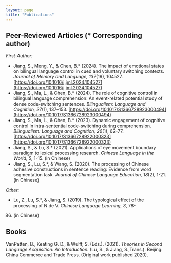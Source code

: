 ```yaml
---
layout: page
title: "Publications"
---
```


## Peer-Reviewed Articles (* Corresponding author)
*First-Author:*
- Jiang, S., Meng, Y., & Chen, B.* (2024). The impact of emotional states on bilingual language control in cued and voluntary switching contexts. *Journal of Memory and Language, 137*(19), 104527. [https://doi.org/10.1016/j.jml.2024.104527](https://doi.org/10.1016/j.jml.2024.104527)<br> 
- Jiang, S., Ma, L., & Chen, B.* (2024). The role of cognitive control in bilingual language comprehension: An event-related potential study of dense code-switching sentences. *Bilingualism: Language and Cognition, 27*(1), 137–153. [https://doi.org/10.1017/S1366728923000494](https://doi.org/10.1017/S1366728923000494)<br> 
- Jiang, S., Ma, L., & Chen, B.* (2023). Dynamic engagement of cognitive control in intra-sentential code-switching during comprehension. *Bilingualism: Language and Cognition, 26*(1), 62–77. [https://doi.org/10.1017/S1366728922000323](https://doi.org/10.1017/S1366728922000323)<br> 
- Jiang, S., & Lu, S.* (2021). Applications of eye movement boundary paradigm to lexical processing research. *Chinese
Language in the World, 5*, 1-15. (in Chinese)<br> 
- Jiang, S., Lu, S.*, & Wang, S. (2020). The processing of Chinese adhesive constructions in sentence reading: Evidence
from word segmentation task. *Journal of Chinese Language Education, 18*(2), 1-21. (in Chinese)<br> 

*Other:*
- Lu, Z., Lu, S.*, & Jiang, S. (2019). The typological effect of the processing of N de V. *Chinese Language Learning, 3*, 78-
86. (in Chinese)

## Books
VanPatten, B., Keating G. D., & Wulff, S. (Eds.). (2021). *Theories in Second Language Acquisition: An Introduction.* (Lu,
S., & Jiang, S.,Trans.). Beijing: China Commerce and Trade Press. (Original work published 2020).
